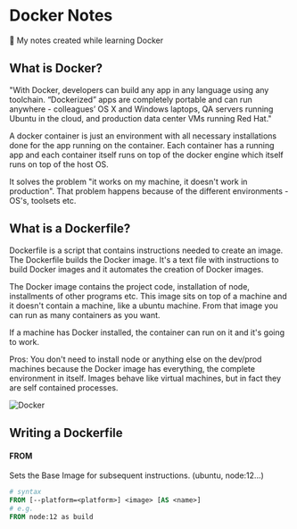 # Docker Notes
:whale: My notes created while learning Docker

## What is Docker?
"With Docker, developers can build any app in any language using any toolchain. “Dockerized” apps are completely portable and can run anywhere - colleagues’ OS X and Windows laptops, QA servers running Ubuntu in the cloud, and production data center VMs running Red Hat."

A docker container is just an environment with all necessary installations done for the app running on the container. Each container has a running app and each container itself runs on top of the docker engine which itself runs on top of the host OS.

It solves the problem "it works on my machine, it doesn't work in production". That problem happens because of the different environments - OS's, toolsets etc.

## What is a Dockerfile?
Dockerfile is a script that contains instructions needed to create an image. The Dockerfile builds the Docker image. It's a text file with instructions to build Docker images and it automates the creation of Docker images.

The Docker image contains the project code, installation of node, installments of other programs etc. This image sits on top of a machine and it doesn't contain a machine, like a ubuntu machine. From that image you can run as many containers as you want.

If a machine has Docker installed, the container can run on it and it's going to work.

Pros: You don't need to install node or anything else on the dev/prod machines because the Docker image has everything, the complete environment in itself. Images behave like virtual machines, but in fact they are self contained processes.

![Docker](https://www.docker.com/sites/default/files/d8/styles/large/public/2018-11/container-what-is-container.png?itok=vle7kjDj")

## Writing a Dockerfile

#### FROM
Sets the Base Image for subsequent instructions. (ubuntu, node:12...)
```Dockerfile
# syntax
FROM [--platform=<platform>] <image> [AS <name>]
# e.g.
FROM node:12 as build
```
